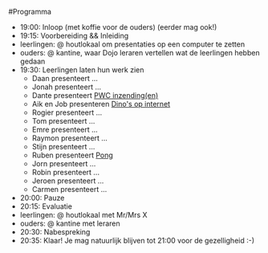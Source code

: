 #Programma
* 19:00: Inloop (met koffie voor de ouders) (eerder mag ook!)
* 19:15: Voorbereiding && Inleiding
 * leerlingen: @ houtlokaal om presentaties op een computer te zetten
 * ouders: @ kantine, waar Dojo leraren vertellen wat de leerlingen hebben gedaan
* 19:30: Leerlingen laten hun werk zien
  * Daan presenteert ...
  * Jonah presenteert ...
  * Dante presenteert [PWC inzending(en)](https://github.com/DantVader2005/raindrops)
  * Aik en Job presenteren [Dino's op internet](http://suppermannetjejob.github.io)
  * Rogier presenteert ...
  * Tom presenteert ...
  * Emre presenteert ...
  * Raymon presenteert ...
  * Stijn presenteert ...
  * Ruben presenteert [Pong](http://ruben-bouman.github.io)
  * Jorn presenteert ...
  * Robin presenteert ...
  * Jeroen presenteert ...
  * Carmen presenteert ...
* 20:00: Pauze
* 20:15: Evaluatie 
 * leerlingen: @ houtlokaal met Mr/Mrs X 
 * ouders: @ kantine met leraren
* 20:30: Nabespreking
* 20:35: Klaar! Je mag natuurlijk blijven tot 21:00 voor de gezelligheid :-)
